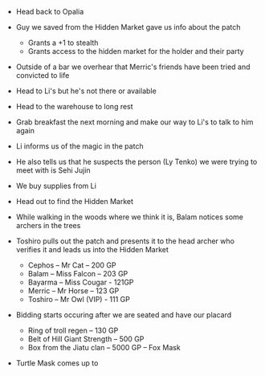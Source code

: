 - Head back to Opalia
- Guy we saved from the Hidden Market gave us info about the patch
    
    - Grants a +1 to stealth
    - Grants access to the hidden market for the holder and their party
- Outside of a bar we overhear that Merric's friends have been tried and convicted to life
- Head to Li's but he's not there or available
- Head to the warehouse to long rest
- Grab breakfast the next morning and make our way to Li's to talk to him again
- Li informs us of the magic in the patch
- He also tells us that he suspects the person (Ly Tenko) we were trying to meet with is Sehi Jujin
- We buy supplies from Li
- Head out to find the Hidden Market
- While walking in the woods where we think it is, Balam notices some archers in the trees
- Toshiro pulls out the patch and presents it to the head archer who verifies it and leads us into the Hidden Market
    
    - Cephos – Mr Cat – 200 GP
    - Balam – Miss Falcon – 203 GP
    - Bayarma – Miss Cougar - 121GP
    - Merric – Mr Horse – 123 GP
    - Toshiro – Mr Owl (VIP) - 111 GP
- Bidding starts occuring after we are seated and have our placard
    
    - Ring of troll regen – 130 GP
    - Belt of Hill Giant Strength – 500 GP
    - Box from the Jiatu clan – 5000 GP – Fox Mask
- Turtle Mask comes up to
